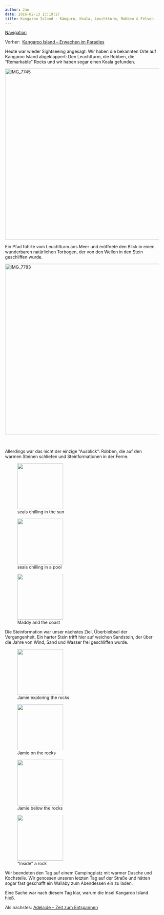 ```yaml
---
author: Jan
date: 2016-02-13 15:19:27
title: Kangaroo Island - Känguru, Koala, Leuchtturm, Robben & Felsen
---
```


[Navigation](https://jan-steinke.de/wordpress/de/blog/2013/10/06/der-stuart-highway/)

Vorher:  [Kangaroo Island &#8211; Erwachen im Paradies](https://jan-steinke.de/wordpress/de/kangaroo-island-kanguru-koala-leuchtturm-robben-felsen/)

Heute war wieder Sightseeing angesagt. Wir haben die bekannten Orte auf Kangaroo Island abgeklappert: Den Leuchtturm, die Robben, die &#8220;Remarkable&#8221; Rocks und wir haben sogar einen Koala gefunden.

<img class="alignright size-large wp-image-1423" src="https://jan-steinke.de/wordpress/wp-content/uploads/2016/02/IMG_7745-1024x683.jpg" alt="IMG_7745" width="840" height="560" srcset="https://jan-steinke.de/wordpress/wp-content/uploads/2016/02/IMG_7745-1024x683.jpg 1024w, https://jan-steinke.de/wordpress/wp-content/uploads/2016/02/IMG_7745-300x200.jpg 300w, https://jan-steinke.de/wordpress/wp-content/uploads/2016/02/IMG_7745-768x512.jpg 768w, https://jan-steinke.de/wordpress/wp-content/uploads/2016/02/IMG_7745-1200x800.jpg 1200w" sizes="(max-width: 709px) 85vw, (max-width: 909px) 67vw, (max-width: 1362px) 62vw, 840px" />

Ein Pfad führte vom Leuchtturm ans Meer und eröffnete den Blick in einen wunderbaren natürlichen Torbogen, der von den Wellen in den Stein geschliffen wurde.

<img class="alignright size-large wp-image-1428" src="https://jan-steinke.de/wordpress/wp-content/uploads/2016/02/IMG_7783-1024x683.jpg" alt="IMG_7783" width="840" height="560" srcset="https://jan-steinke.de/wordpress/wp-content/uploads/2016/02/IMG_7783-1024x683.jpg 1024w, https://jan-steinke.de/wordpress/wp-content/uploads/2016/02/IMG_7783-300x200.jpg 300w, https://jan-steinke.de/wordpress/wp-content/uploads/2016/02/IMG_7783-768x512.jpg 768w, https://jan-steinke.de/wordpress/wp-content/uploads/2016/02/IMG_7783-1200x800.jpg 1200w" sizes="(max-width: 709px) 85vw, (max-width: 909px) 67vw, (max-width: 1362px) 62vw, 840px" />

&nbsp;

Allerdings war das nicht der einzige &#8220;Ausblick&#8221;: Robben, die auf den warmen Steinen schliefen und Steinformationen in der Ferne.

<div id='gallery-12' class='gallery galleryid-1579 gallery-columns-3 gallery-size-thumbnail'>
  <figure class='gallery-item'>

  <div class='gallery-icon landscape'>
    <a href='http://jan-steinke.de/wordpress/wp-content/uploads/2016/02/IMG_7780.jpg'><img width="150" height="150" src="http://jan-steinke.de/wordpress/wp-content/uploads/2016/02/IMG_7780-150x150.jpg" class="attachment-thumbnail size-thumbnail" alt="" aria-describedby="gallery-12-1427" /></a>
  </div><figcaption class='wp-caption-text gallery-caption' id='gallery-12-1427'> seals chilling in the sun </figcaption></figure><figure class='gallery-item'>

  <div class='gallery-icon landscape'>
    <a href='http://jan-steinke.de/wordpress/wp-content/uploads/2016/02/IMG_7771.jpg'><img width="150" height="150" src="http://jan-steinke.de/wordpress/wp-content/uploads/2016/02/IMG_7771-150x150.jpg" class="attachment-thumbnail size-thumbnail" alt="" aria-describedby="gallery-12-1425" /></a>
  </div><figcaption class='wp-caption-text gallery-caption' id='gallery-12-1425'> seals chilling in a pool </figcaption></figure><figure class='gallery-item'>

  <div class='gallery-icon landscape'>
    <a href='http://jan-steinke.de/wordpress/wp-content/uploads/2016/02/IMG_7779.jpg'><img width="150" height="150" src="http://jan-steinke.de/wordpress/wp-content/uploads/2016/02/IMG_7779-150x150.jpg" class="attachment-thumbnail size-thumbnail" alt="" aria-describedby="gallery-12-1426" /></a>
  </div><figcaption class='wp-caption-text gallery-caption' id='gallery-12-1426'> Maddy and the coast </figcaption></figure>
</div>

Die Steinformation war unser nächstes Ziel, Überbleibsel der Vergangenheit. Ein harter Stein trifft hier auf weichen Sandstein, der über die Jahre von Wind, Sand und Wasser frei geschliffen wurde.

<div id='gallery-13' class='gallery galleryid-1579 gallery-columns-2 gallery-size-thumbnail'>
  <figure class='gallery-item'>

  <div class='gallery-icon landscape'>
    <a href='http://jan-steinke.de/wordpress/wp-content/uploads/2016/02/1983934436.jpg'><img width="150" height="150" src="http://jan-steinke.de/wordpress/wp-content/uploads/2016/02/1983934436-150x150.jpg" class="attachment-thumbnail size-thumbnail" alt="" aria-describedby="gallery-13-1535" /></a>
  </div><figcaption class='wp-caption-text gallery-caption' id='gallery-13-1535'> Jamie exploring the rocks </figcaption></figure><figure class='gallery-item'>

  <div class='gallery-icon landscape'>
    <a href='http://jan-steinke.de/wordpress/wp-content/uploads/2016/02/3985083317.jpg'><img width="150" height="150" src="http://jan-steinke.de/wordpress/wp-content/uploads/2016/02/3985083317-150x150.jpg" class="attachment-thumbnail size-thumbnail" alt="" aria-describedby="gallery-13-1534" /></a>
  </div><figcaption class='wp-caption-text gallery-caption' id='gallery-13-1534'> Jamie on the rocks </figcaption></figure><figure class='gallery-item'>

  <div class='gallery-icon landscape'>
    <a href='http://jan-steinke.de/wordpress/wp-content/uploads/2016/02/879061145.jpg'><img width="150" height="150" src="http://jan-steinke.de/wordpress/wp-content/uploads/2016/02/879061145-150x150.jpg" class="attachment-thumbnail size-thumbnail" alt="" aria-describedby="gallery-13-1538" /></a>
  </div><figcaption class='wp-caption-text gallery-caption' id='gallery-13-1538'> Jamie below the rocks </figcaption></figure><figure class='gallery-item'>

  <div class='gallery-icon portrait'>
    <a href='http://jan-steinke.de/wordpress/wp-content/uploads/2016/02/2946665672.jpg'><img width="150" height="150" src="http://jan-steinke.de/wordpress/wp-content/uploads/2016/02/2946665672-150x150.jpg" class="attachment-thumbnail size-thumbnail" alt="" aria-describedby="gallery-13-1532" /></a>
  </div><figcaption class='wp-caption-text gallery-caption' id='gallery-13-1532'> &#8220;Inside&#8221; a rock </figcaption></figure>
</div>

Wir beendeten den Tag auf einem Campingplatz mit warmer Dusche und Kochstelle. Wir genossen unseren letzten Tag auf der Straße und hätten sogar fast geschafft ein Wallaby zum Abendessen ein zu laden.

Eine Sache war nach diesem Tag klar, warum die Insel Kangaroo Island hieß.

Als nächstes: [Adelaide &#8211; Zeit zum Entspannen](https://jan-steinke.de/wordpress/de/adelaide-zeit-zum-entspannen/)

